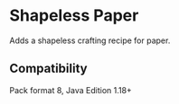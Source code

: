# Shapeless Paper

Adds a shapeless crafting recipe for paper.

## Compatibility

Pack format 8, Java Edition 1.18+
